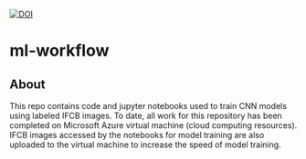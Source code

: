 [![DOI](https://zenodo.org/badge/454179890.svg)](https://doi.org/10.5281/zenodo.15547824)

# ml-workflow

## About
This repo contains code and jupyter notebooks used to train CNN models using labeled IFCB images. To date, all work for this repository has been completed on Microsoft Azure virtual machine (cloud computing resources). IFCB images accessed by the notebooks for model training are also uploaded to the virtual machine to increase the speed of model training.

